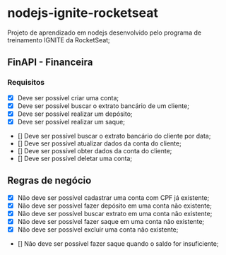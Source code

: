 # nodejs-ignite-rocketseat

Projeto de aprendizado em nodejs desenvolvido pelo programa de treinamento IGNITE da RocketSeat;

## FinAPI - Financeira

### Requisitos

- [x] Deve ser possível criar uma conta;
- [x] Deve ser possível buscar o extrato bancário de um cliente;
- [x] Deve ser possível realizar um depósito;
- [x] Deve ser possível realizar um saque;
- [] Deve ser possível buscar o extrato bancário do cliente por data;
- [] Deve ser possível atualizar dados da conta do cliente;
- [] Deve ser possível obter dados da conta do cliente;
- [] Deve ser possível deletar uma conta;

## Regras de negócio

- [x] Não deve ser possível cadastrar uma conta com CPF já existente;
- [x] Não deve ser possível fazer depósito em uma conta não existente;
- [x] Não deve ser possível buscar extrato em uma conta não existente;
- [x] Não deve ser possível fazer saque em uma conta não existente;
- [x] Não deve ser possível excluir uma conta não existente;
- [] Não deve ser possível fazer saque quando o saldo for insuficiente;
